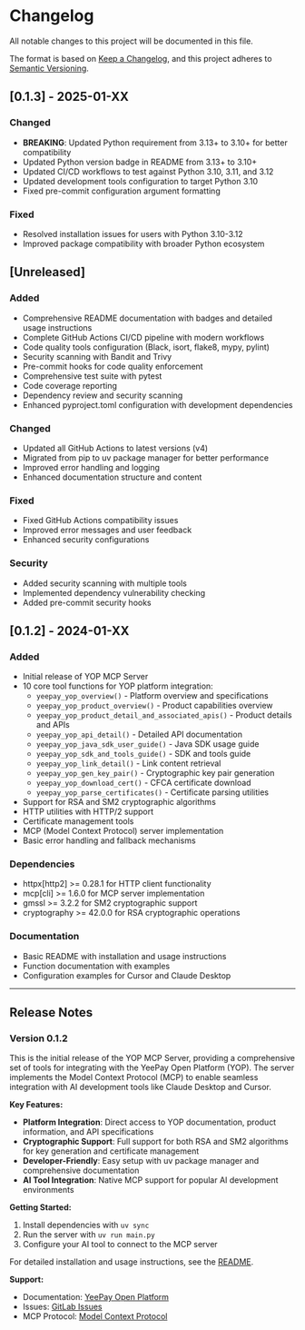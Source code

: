 # Changelog

All notable changes to this project will be documented in this file.

The format is based on [Keep a Changelog](https://keepachangelog.com/en/1.0.0/),
and this project adheres to [Semantic Versioning](https://semver.org/spec/v2.0.0.html).

## [0.1.3] - 2025-01-XX

### Changed
- **BREAKING**: Updated Python requirement from 3.13+ to 3.10+ for better compatibility
- Updated Python version badge in README from 3.13+ to 3.10+
- Updated CI/CD workflows to test against Python 3.10, 3.11, and 3.12
- Updated development tools configuration to target Python 3.10
- Fixed pre-commit configuration argument formatting

### Fixed
- Resolved installation issues for users with Python 3.10-3.12
- Improved package compatibility with broader Python ecosystem

## [Unreleased]

### Added
- Comprehensive README documentation with badges and detailed usage instructions
- Complete GitHub Actions CI/CD pipeline with modern workflows
- Code quality tools configuration (Black, isort, flake8, mypy, pylint)
- Security scanning with Bandit and Trivy
- Pre-commit hooks for code quality enforcement
- Comprehensive test suite with pytest
- Code coverage reporting
- Dependency review and security scanning
- Enhanced pyproject.toml configuration with development dependencies

### Changed
- Updated all GitHub Actions to latest versions (v4)
- Migrated from pip to uv package manager for better performance
- Improved error handling and logging
- Enhanced documentation structure and content

### Fixed
- Fixed GitHub Actions compatibility issues
- Improved error messages and user feedback
- Enhanced security configurations

### Security
- Added security scanning with multiple tools
- Implemented dependency vulnerability checking
- Added pre-commit security hooks

## [0.1.2] - 2024-01-XX

### Added
- Initial release of YOP MCP Server
- 10 core tool functions for YOP platform integration:
  - `yeepay_yop_overview()` - Platform overview and specifications
  - `yeepay_yop_product_overview()` - Product capabilities overview
  - `yeepay_yop_product_detail_and_associated_apis()` - Product details and APIs
  - `yeepay_yop_api_detail()` - Detailed API documentation
  - `yeepay_yop_java_sdk_user_guide()` - Java SDK usage guide
  - `yeepay_yop_sdk_and_tools_guide()` - SDK and tools guide
  - `yeepay_yop_link_detail()` - Link content retrieval
  - `yeepay_yop_gen_key_pair()` - Cryptographic key pair generation
  - `yeepay_yop_download_cert()` - CFCA certificate download
  - `yeepay_yop_parse_certificates()` - Certificate parsing utilities
- Support for RSA and SM2 cryptographic algorithms
- HTTP utilities with HTTP/2 support
- Certificate management tools
- MCP (Model Context Protocol) server implementation
- Basic error handling and fallback mechanisms

### Dependencies
- httpx[http2] >= 0.28.1 for HTTP client functionality
- mcp[cli] >= 1.6.0 for MCP server implementation
- gmssl >= 3.2.2 for SM2 cryptographic support
- cryptography >= 42.0.0 for RSA cryptographic operations

### Documentation
- Basic README with installation and usage instructions
- Function documentation with examples
- Configuration examples for Cursor and Claude Desktop

---

## Release Notes

### Version 0.1.2
This is the initial release of the YOP MCP Server, providing a comprehensive set of tools for integrating with the YeePay Open Platform (YOP). The server implements the Model Context Protocol (MCP) to enable seamless integration with AI development tools like Claude Desktop and Cursor.

**Key Features:**
- **Platform Integration**: Direct access to YOP documentation, product information, and API specifications
- **Cryptographic Support**: Full support for both RSA and SM2 algorithms for key generation and certificate management
- **Developer-Friendly**: Easy setup with uv package manager and comprehensive documentation
- **AI Tool Integration**: Native MCP support for popular AI development environments

**Getting Started:**
1. Install dependencies with `uv sync`
2. Run the server with `uv run main.py`
3. Configure your AI tool to connect to the MCP server

For detailed installation and usage instructions, see the [README](README.md).

**Support:**
- Documentation: [YeePay Open Platform](https://open.yeepay.com/)
- Issues: [GitLab Issues](http://gitlab.yeepay.com/yop/yop-mcp/-/issues)
- MCP Protocol: [Model Context Protocol](https://modelcontextprotocol.io/)
